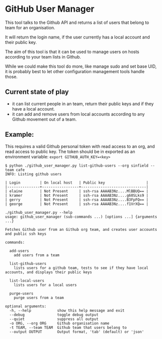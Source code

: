 # GitHub User Manager

This tool talks to the Github API and returns a list of users that belong to team for an organisation.

It will return the login name, if the user currently has a local account and their public key.

The aim of this tool is that it can be used to manage users on hosts according to your team lists in Github.

While we could make this tool do more, like manage sudo and set base UID, it is probably best to let other configuration management
tools handle those. 

## Current state of play

  * it can list current people in an team, return their public keys and if they have a local account.
  * it can add and remove users from local accounts according to any Github movement out of a team.


## Example:

This requires a valid Github personal token with read access to an org, and read access to public key. The token should
be in exported as an environment variable: `export GITHUB_AUTH_KEY=<key>`

```
$ python ./github_user_manager.py list-github-users --org sinfield --team cafe
INFO: Listing github users

| Login         | On local host   | Public key                   |
|---------------+-----------------+------------------------------|
| elaine        | Not Present     | ssh-rsa AAAAB3Nz....MlBBUQ== |
| kramer        | Not Present     | ssh-rsa AAAAB3Nz....g60SLks9 |
| gerry         | Not Present     | ssh-rsa AAAAB3Nz....B3FpFQ== |
| george        | Not Present     | ssh-rsa AAAAB3Nz....f1VrXQ== |
```

```
./github_user_manager.py --help
usage: github_user_manager (sub-commands ...) [options ...] {arguments ...}

Fetches Github user from an Github org team, and creates user accounts and public ssh keys

commands:

  add-users
    add users from a team

  list-github-users
    lists users for a github team, tests to see if they have local accounts, and displays their public keys

  list-local-users
    lists users for a local users

  purge-users
    purge users from a team

optional arguments:
  -h, --help            show this help message and exit
  --debug               toggle debug output
  --quiet               suppress all output
  -o ORG, --org ORG     Github organisation name
  -t TEAM, --team TEAM  Github team that users belong to
  --output OUTPUT       Output format, 'tab' (default) or 'json'
  ```
